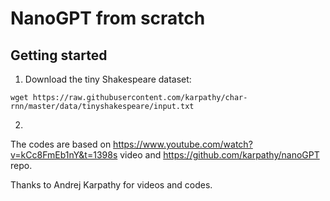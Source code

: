 # NanoGPT from scratch


## Getting started
1. Download the tiny Shakespeare dataset:

```
wget https://raw.githubusercontent.com/karpathy/char-rnn/master/data/tinyshakespeare/input.txt
```

2. 





The codes are based on https://www.youtube.com/watch?v=kCc8FmEb1nY&t=1398s video and https://github.com/karpathy/nanoGPT repo.

Thanks to Andrej Karpathy for videos and codes.
